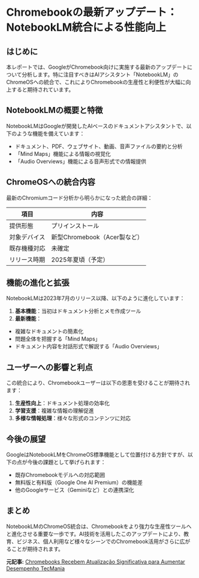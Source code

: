 # Chromebookの最新アップデート：NotebookLM統合による性能向上

## はじめに

本レポートでは、GoogleがChromebook向けに実施する最新のアップデートについて分析します。特に注目すべきはAIアシスタント「NotebookLM」のChromeOSへの統合で、これによりChromebookの生産性と利便性が大幅に向上すると期待されています。

## NotebookLMの概要と特徴

NotebookLMはGoogleが開発したAIベースのドキュメントアシスタントで、以下のような機能を備えています：

- ドキュメント、PDF、ウェブサイト、動画、音声ファイルの要約と分析
- 「Mind Maps」機能による情報の視覚化
- 「Audio Overviews」機能による音声形式での情報提供

## ChromeOSへの統合内容

最新のChromiumコード分析から明らかになった統合の詳細：

| 項目 | 内容 |
|------|------|
| 提供形態 | プリインストール |
| 対象デバイス | 新型Chromebook（Acer製など） |
| 既存機種対応 | 未確定 |
| リリース時期 | 2025年夏頃（予定） |

## 機能の進化と拡張

NotebookLMは2023年7月のリリース以降、以下のように進化しています：

1. **基本機能**：当初はドキュメント分析とメモ作成ツール
2. **最新機能**：
 - 複雑なドキュメントの簡素化
 - 問題全体を把握する「Mind Maps」
 - ドキュメント内容を対話形式で解説する「Audio Overviews」

## ユーザーへの影響と利点

この統合により、Chromebookユーザーは以下の恩恵を受けることが期待されます：

1. **生産性向上**：ドキュメント処理の効率化
2. **学習支援**：複雑な情報の理解促進
3. **多様な情報処理**：様々な形式のコンテンツに対応

## 今後の展望

GoogleはNotebookLMをChromeOS標準機能として位置付ける方針ですが、以下の点が今後の課題として挙げられます：

- 既存Chromebookモデルへの対応範囲
- 無料版と有料版（Google One AI Premium）の機能差
- 他のGoogleサービス（Geminiなど）との連携深化

## まとめ

NotebookLMのChromeOS統合は、Chromebookをより強力な生産性ツールへと進化させる重要な一歩です。AI技術を活用したこのアップデートにより、教育、ビジネス、個人利用など様々なシーンでのChromebook活用がさらに広がることが期待されます。

**元記事:** [Chromebooks Recebem Atualização Significativa para Aumentar Desempenho TecMania](https://tecmania.com.br/chromebooks-recebem-atualizacao-significativa-para-aumentar-desempenho/)